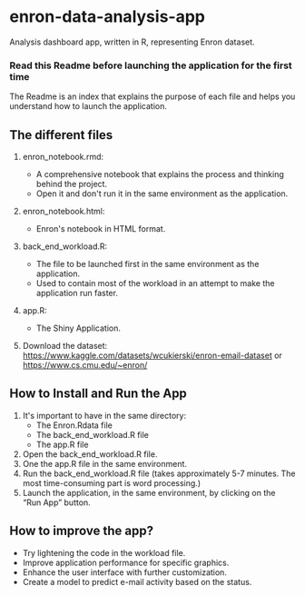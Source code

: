 # enron-data-analysis-app
Analysis dashboard app, written in R, representing Enron dataset.

### Read this Readme before launching the application for the first time ### 

The Readme is an index that explains the purpose of each file and helps you understand how to launch the application.

## The different files

1. enron_notebook.rmd: 
	- A comprehensive notebook that explains the process and thinking behind the project.
	- Open it and don't run it in the same environment as the application.

2. enron_notebook.html:
	- Enron's notebook in HTML format.

3. back_end_workload.R:
	- The file to be launched first in the same environment as the application.
	- Used to contain most of the workload in an attempt to make the application run faster.

4. app.R: 
	- The Shiny Application.

5. Download the dataset: https://www.kaggle.com/datasets/wcukierski/enron-email-dataset or https://www.cs.cmu.edu/~enron/

## How to Install and Run the App

1. It's important to have in the same directory: 
	- The Enron.Rdata file
	- The back_end_workload.R file
	- The app.R file
2. Open the back_end_workload.R file.
3. One the app.R file in the same environment.
4. Run the back_end_workload.R file (takes approximately 5-7 minutes. The most time-consuming part is word processing.)
5. Launch the application, in the same environment, by clicking on the “Run App” button.


## How to improve the app?

- Try lightening the code in the workload file.
- Improve application performance for specific graphics.
- Enhance the user interface with further customization.
- Create a model to predict e-mail activity based on the status.
